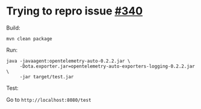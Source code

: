# Trying to repro issue [#340](https://github.com/open-telemetry/opentelemetry-auto-instr-java/issues/340)

Build:

```
mvn clean package
```

Run:

```
java -javaagent:opentelemetry-auto-0.2.2.jar \
     -Dota.exporter.jar=opentelemetry-auto-exporters-logging-0.2.2.jar \
     -jar target/test.jar
```

Test:

Go to `http://localhost:8080/test`
